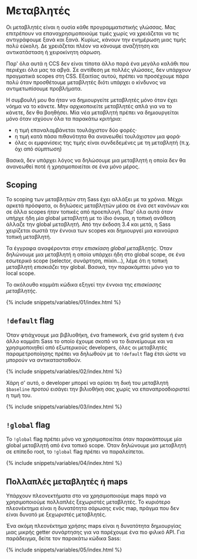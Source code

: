 
# Μεταβλητές

Οι μεταβλητές είναι η ουσία κάθε προγραμματιστικής γλώσσας. Μας επιτρέπουν να επαναχρησιμοποιούμε τιμές χωρίς να χρειάζεται να τις αντιγράφουμε ξανά και ξανά. Κυρίως, κάνουν την ενημέρωση μιας τιμής πολύ εύκολη. Δε χρειάζεται πλέον να κάνουμε αναζήτηση και αντικατάσταση ή χειροκίνητη σάρωση.

Παρ' όλα αυτά η CCS δεν είναι τίποτα άλλο παρά ένα μεγάλο καλάθι που περιέχει όλα μας τα αβγά. Σε αντίθεση με πολλές γλώσσες, δεν υπάρχουν πραγματικά scopes στη CSS. Εξαιτίας αυτού, πρέπει να προσέχουμε πάρα πολύ όταν προσθέτουμε μεταβλητές διότι υπάρχει ο κίνδυνος να αντιμετωπίσουμε προβλήματα.

Η συμβουλή μου θα ήταν να δημιουργείτε μεταβλητές μόνο όταν έχει νόημα να το κάνετε. Μην αρχικοποιείτε μεταβλητές απλά για να το κάνετε, δεν θα βοηθήσει. Μία νέα μεταβλητή πρέπει να δημιουργείται μόνο όταν ισχύουν όλα τα παρακάτω κριτήρια:

* η τιμή επαναλαμβάνεται τουλάχιστον δύο φορές·
* η τιμή κατά πάσα πιθανότητα θα ανανεωθεί τουλάχιστον μια φορά·
* όλες οι εμφανίσεις της τιμής είναι συνδεδεμένες με τη μεταβλητή (π.χ. όχι από σύμπτωση)

Βασικά, δεν υπάρχει λόγος να δηλώσουμε μια μεταβλητή η οποία δεν θα ανανεωθεί ποτέ ή χρησιμοποιείται σε ένα μόνο μέρος.

## Scoping

Το scoping των μεταβλητών στη Sass έχει αλλάξει με τα χρόνια. Μέχρι αρκετά πρόσφατα, οι δηλώσεις μεταβλητών μέσα σε ένα σετ κανόνων και σε άλλα scopes ήταν τοπικές από προεπιλογή. Παρ' όλα αυτά όταν υπήρχε ήδη μία global μεταβλητή με το ίδιο όνομα, η τοπική ανάθεση άλλαζε την global μεταβλητή. Από την έκδοση 3.4 και μετά, η Sass χειρίζεται σωστά την έννοια των scopes και δημιουργεί μια καινούρια τοπική μεταβλητή.

Τα έγγραφα αναφέρονται στην *επισκίαση global μεταβλητής*. Όταν δηλώνουμε μια μεταβλητή η οποία υπάρχει ήδη στο global scope, σε ένα εσωτερικό scope (selector, συνάρτηση, mixin...), λέμε ότι η τοπική μεταβλητή *επισκιάζει* την global. Βασικά, την παρακάμπτει μόνο για το local scope.

Το ακόλουθο κομμάτι κώδικα εξηγεί την έννοια της *επισκίασης μεταβλητής*.

{% include snippets/variables/01/index.html %}

## `!default` flag

Όταν φτιάχνουμε μια βιβλιοθήκη, ένα framework, ένα grid system ή ένα άλλο κομμάτι Sass το οποίο έχουμε σκοπό να το διανείμουμε και να χρησιμοποιηθεί από εξωτερικούς developers, όλες οι μεταβλητές παραμετροποίησης πρέπει να δηλωθούν με το `!default` flag έτσι ώστε να μπορούν να αντικατασταθούν.

{% include snippets/variables/02/index.html %}

Χάρη σ' αυτό, ο developer μπορεί να ορίσει τη δική του μεταβλητή `$baseline` *προτού* εισάγει την βιλιοθήκη σας χωρίς να επαναπροσδιοριστεί η τιμή του.

{% include snippets/variables/03/index.html %}

## `!global` flag

Το `!global` flag πρέπει μόνο να χρησιμοποιείται όταν παρακάπτουμε μία global μεταβλητή από ένα τοπικό scope. Όταν δηλώνουμε μια μεταβλητή σε επίπεδο root, το `!global` flag πρέπει να παραλείπεται.

{% include snippets/variables/04/index.html %}

## Πολλαπλές μεταβλητές ή maps

Υπάρχουν πλεονεκτήματα στο να χρησιμοποιούμε maps παρά να χρησιμοποιούμε πολλαπλές ξεχωριστές μεταβλητές. Το κυριότερο πλεονέκτημα είναι η δυνατότητα σάρωσης ενός map, πράγμα που δεν είναι δυνατό με ξεχωριστές μεταβλητές.

Ένα ακόμη πλεονέκτημα χρήσης maps είναι η δυνατότητα δημιουργίας μιας μικρής getter συνάρτησης για να παρέχουμε ένα πιο φιλικό API. Για παράδειγμα, δείτε τον παρακάτω κώδικα Sass:

{% include snippets/variables/05/index.html %}
